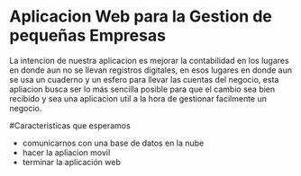 # Aplicacion Web para la Gestion de pequeñas Empresas

La intencion de nuestra aplicacion es mejorar la contabilidad en los lugares en donde aun no se llevan registros digitales,
en esos lugares en donde aun se usa un cuaderno y un esfero para llevar las cuentas del negocio, esta apliacion busca ser lo 
más sencilla posible para que el cambio sea bien recibido y sea una aplicacion util a la hora de gestionar facilmente un
negocio.

#Caracteristicas que esperamos

* comunicarnos con una base de datos en la nube
* hacer la apliacion movil
* terminar la aplicación web 